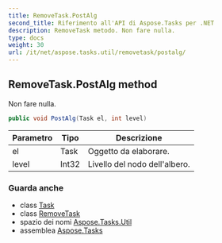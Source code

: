 ```yaml
---
title: RemoveTask.PostAlg
second_title: Riferimento all'API di Aspose.Tasks per .NET
description: RemoveTask metodo. Non fare nulla.
type: docs
weight: 30
url: /it/net/aspose.tasks.util/removetask/postalg/
---
```

## RemoveTask.PostAlg method

Non fare nulla.

```csharp
public void PostAlg(Task el, int level)
```

| Parametro | Tipo | Descrizione |
| --- | --- | --- |
| el | Task | Oggetto da elaborare. |
| level | Int32 | Livello del nodo dell'albero. |

### Guarda anche

* class [Task](../../../aspose.tasks/task/)
* class [RemoveTask](../)
* spazio dei nomi [Aspose.Tasks.Util](../../removetask/)
* assemblea [Aspose.Tasks](../../../)



